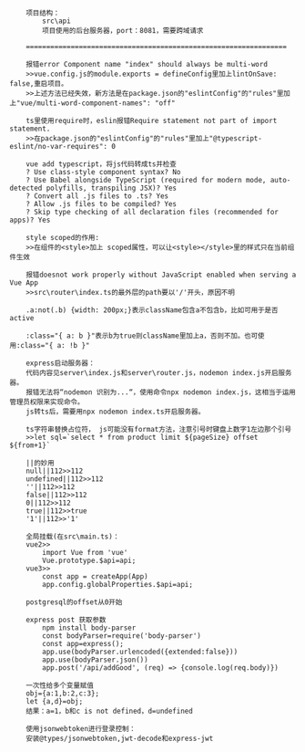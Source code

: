         项目结构：
            src\api
            项目使用的后台服务器，port：8081，需要跨域请求

        ================================================================

        报错error Component name "index" should always be multi-word
        >>vue.config.js的module.exports = defineConfig里加上lintOnSave: false,重启项目。
        >>上述方法已经失效，新方法是在package.json的"eslintConfig"的"rules"里加上"vue/multi-word-component-names": "off"

        ts里使用require时，eslin报错Require statement not part of import statement.
        >>在package.json的"eslintConfig"的"rules"里加上"@typescript-eslint/no-var-requires": 0

        vue add typescript，将js代码转成ts并检查
        ? Use class-style component syntax? No
        ? Use Babel alongside TypeScript (required for modern mode, auto-detected polyfills, transpiling JSX)? Yes
        ? Convert all .js files to .ts? Yes
        ? Allow .js files to be compiled? Yes
        ? Skip type checking of all declaration files (recommended for apps)? Yes

        style scoped的作用:
        >>在组件的<style>加上 scoped属性，可以让<style></style>里的样式只在当前组件生效

        报错doesnot work properly without JavaScript enabled when serving a Vue App
        >>src\router\index.ts的最外层的path要以'/'开头，原因不明

        .a:not(.b) {width: 200px;}表示className包含a不包含b，比如可用于是否active 

        :class="{ a: b }"表示b为true则className里加上a，否则不加。也可使用:class="{ a: !b }"

        express启动服务器：
        代码内容见server\index.js和server\router.js，nodemon index.js开启服务器。
        报错无法将“nodemon 识别为...“，使用命令npx nodemon index.js，这相当于运用管理员权限来实现命令。
        js转ts后，需要用npx nodemon index.ts开启服务器。

        ts字符串替换占位符， js可能没有format方法，注意引号时键盘上数字1左边那个引号
        >>let sql=`select * from product limit ${pageSize} offset ${from+1}`

        ||的妙用
        null||112>>112
        undefined||112>>112
        ''||112>>112
        false||112>>112
        0||112>>112
        true||112>>true
        '1'||112>>'1'

        全局挂载(在src\main.ts)：
        vue2>> 
            import Vue from 'vue'
            Vue.prototype.$api=api;
        vue3>> 
            const app = createApp(App)
            app.config.globalProperties.$api=api;

        postgresql的offset从0开始

        express post 获取参数
            npm install body-parser
            const bodyParser=require('body-parser')
            const app=express();
            app.use(bodyParser.urlencoded({extended:false}))
            app.use(bodyParser.json())
            app.post('/api/addGood', (req) => {console.log(req.body)})

        一次性给多个变量赋值
        obj={a:1,b:2,c:3};
        let {a,d}=obj;
        结果：a=1，b和c is not defined，d=undefined

        使用jsonwebtoken进行登录控制：
        安装@types/jsonwebtoken,jwt-decode和express-jwt
